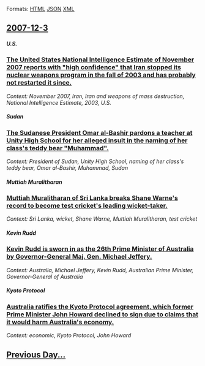 
Formats: [HTML](2007/12/3/index.html)  [JSON](2007/12/3/index.json)  [XML](2007/12/3/index.xml)  

## [2007-12-3](/news/2007/12/3/index.md)

##### U.S.
### [ The United States National Intelligence Estimate of November 2007 reports with "high confidence" that Iran stopped its nuclear weapons program in the fall of 2003 and has probably not restarted it since. ](/news/2007/12/3/the-united-states-national-intelligence-estimate-of-november-2007-reports-with-high-confidence-that-iran-stopped-its-nuclear-weapons-prog.md)
_Context: November 2007, Iran, Iran and weapons of mass destruction, National Intelligence Estimate, 2003, U.S._

##### Sudan
### [ The Sudanese President Omar al-Bashir pardons a teacher at Unity High School for her alleged insult in the naming of her class's teddy bear "Muhammad". ](/news/2007/12/3/the-sudanese-president-omar-al-bashir-pardons-a-teacher-at-unity-high-school-for-her-alleged-insult-in-the-naming-of-her-class-s-teddy-bear.md)
_Context: President of Sudan, Unity High School, naming of her class's teddy bear, Omar al-Bashir, Muhammad, Sudan_

##### Muttiah Muralitharan
### [ Muttiah Muralitharan of Sri Lanka breaks Shane Warne's record to become test cricket's leading wicket-taker. ](/news/2007/12/3/muttiah-muralitharan-of-sri-lanka-breaks-shane-warne-s-record-to-become-test-cricket-s-leading-wicket-taker.md)
_Context: Sri Lanka, wicket, Shane Warne, Muttiah Muralitharan, test cricket_

##### Kevin Rudd
### [ Kevin Rudd is sworn in as the 26th Prime Minister of Australia by Governor-General Maj. Gen. Michael Jeffery. ](/news/2007/12/3/kevin-rudd-is-sworn-in-as-the-26th-prime-minister-of-australia-by-governor-general-maj-gen-michael-jeffery.md)
_Context: Australia, Michael Jeffery, Kevin Rudd, Australian Prime Minister, Governor-General of Australia_

##### Kyoto Protocol
### [ Australia ratifies the Kyoto Protocol agreement, which former Prime Minister John Howard declined to sign due to claims that it would harm Australia's economy. ](/news/2007/12/3/australia-ratifies-the-kyoto-protocol-agreement-which-former-prime-minister-john-howard-declined-to-sign-due-to-claims-that-it-would-harm.md)
_Context: economic, Kyoto Protocol, John Howard_

## [Previous Day...](/news/2007/12/2/index.md)

